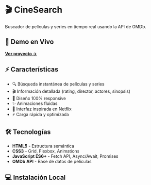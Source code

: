 # 🎬 CineSearch

Buscador de películas y series en tiempo real usando la API de OMDb.

## 🚀 Demo en Vivo
**[Ver proyecto →](https://peliculas-virid.vercel.app)**

## ⚡ Características
- 🔍 Búsqueda instantánea de películas y series
- 🎬 Información detallada (rating, director, actores, sinopsis)
- 📱 Diseño 100% responsive
- ✨ Animaciones fluidas
- 🎨 Interfaz inspirada en Netflix
- ⚡ Carga rápida y optimizada

## 🛠️ Tecnologías
- **HTML5** - Estructura semántica
- **CSS3** - Grid, Flexbox, Animations
- **JavaScript ES6+** - Fetch API, Async/Await, Promises
- **OMDb API** - Base de datos de películas

## 💻 Instalación Local
```bash
